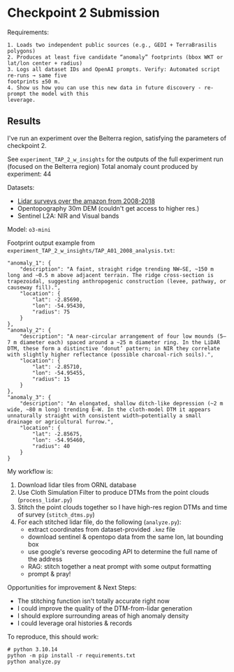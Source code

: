 # Checkpoint 2 Submission

Requirements:
```
1. Loads two independent public sources (e.g., GEDI + TerraBrasilis polygons)
2. Produces at least five candidate “anomaly” footprints (bbox WKT or lat/lon center + radius)
3. Logs all dataset IDs and OpenAI prompts. Verify: Automated script re‑runs → same five
footprints ±50 m.
4. Show us how you can use this new data in future discovery - re-prompt the model with this
leverage.
```

## Results
I've run an experiment over the Belterra region, satisfying the parameters of checkpoint 2.

See `experiment_TAP_2_w_insights` for the outputs of the full experiment run (focused on the Belterra region)
Total anomaly count produced by experiment: 44

Datasets:
- [Lidar surveys over the amazon from 2008-2018](https://daac.ornl.gov/CMS/guides/LiDAR_Forest_Inventory_Brazil.html)
- Opentopography 30m DEM (couldn't get access to higher res.)
- Sentinel L2A: NIR and Visual bands

Model: `o3-mini`

Footprint output example from `experiment_TAP_2_w_insights/TAP_A01_2008_analysis.txt`:
```
"anomaly_1": {
    "description": "A faint, straight ridge trending NW–SE, ~150 m long and ~0.5 m above adjacent terrain. The ridge cross‐section is trapezoidal, suggesting anthropogenic construction (levee, pathway, or causeway fill).",
    "location": {
        "lat": -2.85690,
        "lon": -54.95430,
        "radius": 75
    }
},
"anomaly_2": {
    "description": "A near‐circular arrangement of four low mounds (5–7 m diameter each) spaced around a ~25 m diameter ring. In the LiDAR DTM, these form a distinctive ‘donut’ pattern; in NIR they correlate with slightly higher reflectance (possible charcoal‐rich soils).",
    "location": {
        "lat": -2.85710,
        "lon": -54.95455,
        "radius": 15
    }
},
"anomaly_3": {
    "description": "An elongated, shallow ditch‐like depression (~2 m wide, ~80 m long) trending E–W. In the cloth‐model DTM it appears unnaturally straight with consistent width—potentially a small drainage or agricultural furrow.",
    "location": {
        "lat": -2.85675,
        "lon": -54.95460,
        "radius": 40
    }
}
```

My workflow is:
1. Download lidar tiles from ORNL database
2. Use Cloth Simulation Filter to produce DTMs from the point clouds (`process_lidar.py`)
3. Stitch the point clouds together so I have high-res region DTMs and time of survey (`stitch_dtms.py`)
4. For each stitched lidar file, do the following (`analyze.py`):
    - extract coordinates from dataset-provided `.kmz` file
    - download sentinel & opentopo data from the same lon, lat bounding box
    - use google's reverse geocoding API to determine the full name of the address
    - RAG: stitch together a neat prompt with some output formatting
    - prompt & pray!

Opportunities for improvement & Next Steps:
- The stitching function isn't totally accurate right now
- I could improve the quality of the DTM-from-lidar generation
- I should explore surrounding areas of high anomaly density
- I could leverage oral histories & records


To reproduce, this should work:
```
# python 3.10.14
python -m pip install -r requirements.txt
python analyze.py
```
